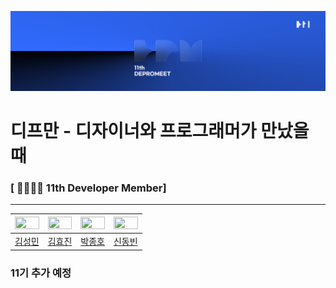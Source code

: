 ![depromeet-11th](../images/depromeet-11th.png)

# 디프만 - 디자이너와 프로그래머가 만났을 때

### [ 👨‍👩‍👦‍👦 11th Developer Member]

---

| <img src="https://avatars.githubusercontent.com/u/101611464?v=4" width="100%" height="100%"> | <img src="https://avatars.githubusercontent.com/u/60775453?v=4" width="100%" height="100%"/> | <img src="https://avatars.githubusercontent.com/u/19240202?v=4" width="100%" height="100%"/> | <img src="https://avatars.githubusercontent.com/u/59786670?v=4" width="100%" height="100%" /> |
|----------------------------------------------------------------------------------------------|----------------------------------------------------------------------------------------------|----------------------------------------------------------------------------------------------|-----------------------------------------------------------------------------------------------|
| <center>[김성민](https://github.com/devsungmin)</center>                                        | <center>[김효진](https://github.com/hy57in)</center>                                            | <center>[박종호](https://github.com/jonghopark95)</center>                                      | <center>[신동빈](https://github.com/SDB016)</center>                                             | 

### 11기 추가 예정
